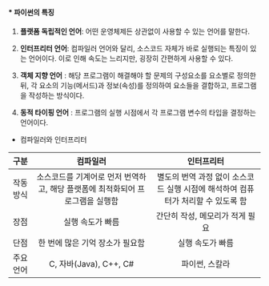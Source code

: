 <h4> * 파이썬의 특징</h4>

1. **플랫폼 독립적인 언어**: 어떤 운영체제든 상관없이 사용할 수 있는 언어를 말한다.
2. **인터프리터 언어**: 컴파일러 언어와 달리, 소스코드 자체가 바로 실행되는 특징이 있는 언어이다. 이로 인해 속도는 느리지만, 굉장히 간편하게 사용할 수 있다.

3. **객체 지향 언어** : 해당 프로그램이 해결해야 할 문제의 구성요소를 요소별로 정의한 뒤, 각 요소의 기능(메서드)과 정보(속성)를 정의하여 요소들을 결합하고, 프로그램을 작성하는 방식이다.

4. **동적 타이핑 언어** : 프로그램의 실행 시점에서 각 프로그램 변수의 타입을 결정하는 언어이다.



- 컴파일러와 인터프리터

|   구분    |                           컴파일러                           |                          인터프리터                          |
| :-------: | :----------------------------------------------------------: | :----------------------------------------------------------: |
| 작동방식  | 소스코드를 기계어로 먼저 번역하고, 해당 플랫폼에 최적화되어 프로그램을 실행함 | 별도의 번역 과정 없이 소스코드 실행 시점에 해석하여 컴퓨터가 처리할 수 있도록 함 |
|   장점    |                       실행 속도가 빠름                       |               간단히 작성, 메모리가 적게 필요                |
|   단점    |               한 번에 많은 기억 장소가 필요함                |                       실행 속도가 빠름                       |
| 주요 언어 |                    C, 자바(Java), C++, C#                    |                        파이썬, 스칼라                        |













